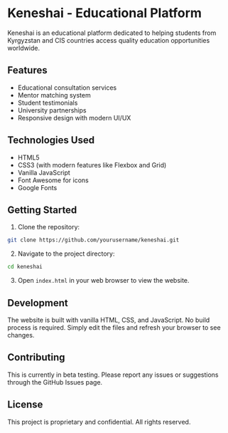 # Keneshai - Educational Platform

Keneshai is an educational platform dedicated to helping students from Kyrgyzstan and CIS countries access quality education opportunities worldwide.

## Features

- Educational consultation services
- Mentor matching system
- Student testimonials
- University partnerships
- Responsive design with modern UI/UX

## Technologies Used

- HTML5
- CSS3 (with modern features like Flexbox and Grid)
- Vanilla JavaScript
- Font Awesome for icons
- Google Fonts

## Getting Started

1. Clone the repository:
```bash
git clone https://github.com/yourusername/keneshai.git
```

2. Navigate to the project directory:
```bash
cd keneshai
```

3. Open `index.html` in your web browser to view the website.

## Development

The website is built with vanilla HTML, CSS, and JavaScript. No build process is required. Simply edit the files and refresh your browser to see changes.

## Contributing

This is currently in beta testing. Please report any issues or suggestions through the GitHub Issues page.

## License

This project is proprietary and confidential. All rights reserved. 